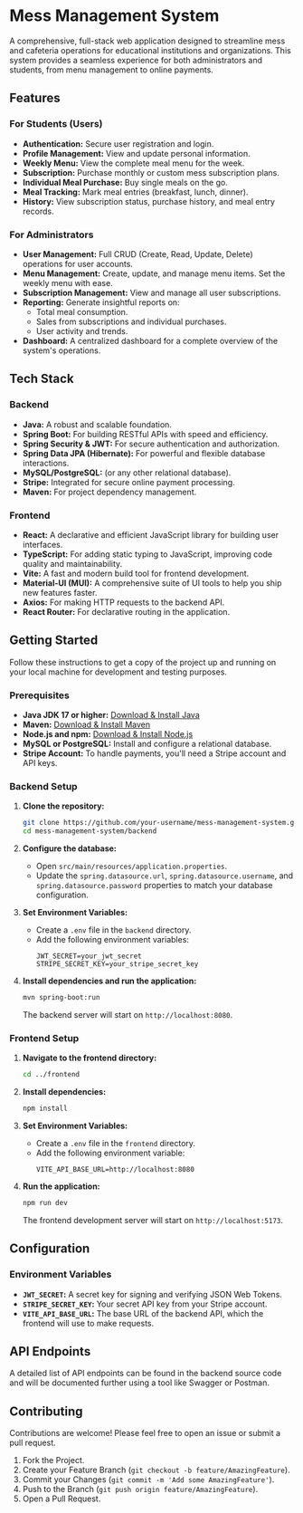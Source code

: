 # Mess Management System

A comprehensive, full-stack web application designed to streamline mess and cafeteria operations for educational institutions and organizations. This system provides a seamless experience for both administrators and students, from menu management to online payments.

## Features

### For Students (Users)

- **Authentication:** Secure user registration and login.
- **Profile Management:** View and update personal information.
- **Weekly Menu:** View the complete meal menu for the week.
- **Subscription:** Purchase monthly or custom mess subscription plans.
- **Individual Meal Purchase:** Buy single meals on the go.
- **Meal Tracking:** Mark meal entries (breakfast, lunch, dinner).
- **History:** View subscription status, purchase history, and meal entry records.

### For Administrators

- **User Management:** Full CRUD (Create, Read, Update, Delete) operations for user accounts.
- **Menu Management:** Create, update, and manage menu items. Set the weekly menu with ease.
- **Subscription Management:** View and manage all user subscriptions.
- **Reporting:** Generate insightful reports on:
  - Total meal consumption.
  - Sales from subscriptions and individual purchases.
  - User activity and trends.
- **Dashboard:** A centralized dashboard for a complete overview of the system's operations.

## Tech Stack

### Backend

- **Java:** A robust and scalable foundation.
- **Spring Boot:** For building RESTful APIs with speed and efficiency.
- **Spring Security & JWT:** For secure authentication and authorization.
- **Spring Data JPA (Hibernate):** For powerful and flexible database interactions.
- **MySQL/PostgreSQL:** (or any other relational database).
- **Stripe:** Integrated for secure online payment processing.
- **Maven:** For project dependency management.

### Frontend

- **React:** A declarative and efficient JavaScript library for building user interfaces.
- **TypeScript:** For adding static typing to JavaScript, improving code quality and maintainability.
- **Vite:** A fast and modern build tool for frontend development.
- **Material-UI (MUI):** A comprehensive suite of UI tools to help you ship new features faster.
- **Axios:** For making HTTP requests to the backend API.
- **React Router:** For declarative routing in the application.

## Getting Started

Follow these instructions to get a copy of the project up and running on your local machine for development and testing purposes.

### Prerequisites

- **Java JDK 17 or higher:** [Download & Install Java](https://www.oracle.com/java/technologies/javase/jdk17-archive-downloads.html)
- **Maven:** [Download & Install Maven](https://maven.apache.org/download.cgi)
- **Node.js and npm:** [Download & Install Node.js](https://nodejs.org/)
- **MySQL or PostgreSQL:** Install and configure a relational database.
- **Stripe Account:** To handle payments, you'll need a Stripe account and API keys.

### Backend Setup

1. **Clone the repository:**
   ```bash
   git clone https://github.com/your-username/mess-management-system.git
   cd mess-management-system/backend
   ```

2. **Configure the database:**
   - Open `src/main/resources/application.properties`.
   - Update the `spring.datasource.url`, `spring.datasource.username`, and `spring.datasource.password` properties to match your database configuration.

3. **Set Environment Variables:**
   - Create a `.env` file in the `backend` directory.
   - Add the following environment variables:
     ```
     JWT_SECRET=your_jwt_secret
     STRIPE_SECRET_KEY=your_stripe_secret_key
     ```

4. **Install dependencies and run the application:**
   ```bash
   mvn spring-boot:run
   ```
   The backend server will start on `http://localhost:8080`.

### Frontend Setup

1. **Navigate to the frontend directory:**
   ```bash
   cd ../frontend
   ```

2. **Install dependencies:**
   ```bash
   npm install
   ```

3. **Set Environment Variables:**
   - Create a `.env` file in the `frontend` directory.
   - Add the following environment variable:
     ```
     VITE_API_BASE_URL=http://localhost:8080
     ```

4. **Run the application:**
   ```bash
   npm run dev
   ```
   The frontend development server will start on `http://localhost:5173`.

## Configuration

### Environment Variables

- **`JWT_SECRET`:** A secret key for signing and verifying JSON Web Tokens.
- **`STRIPE_SECRET_KEY`:** Your secret API key from your Stripe account.
- **`VITE_API_BASE_URL`:** The base URL of the backend API, which the frontend will use to make requests.

## API Endpoints

A detailed list of API endpoints can be found in the backend source code and will be documented further using a tool like Swagger or Postman.

## Contributing

Contributions are welcome! Please feel free to open an issue or submit a pull request.

1. Fork the Project.
2. Create your Feature Branch (`git checkout -b feature/AmazingFeature`).
3. Commit your Changes (`git commit -m 'Add some AmazingFeature'`).
4. Push to the Branch (`git push origin feature/AmazingFeature`).
5. Open a Pull Request.
